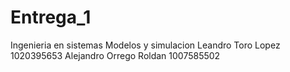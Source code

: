 # Entrega_1

Ingenieria en sistemas Modelos y simulacion
Leandro Toro Lopez 1020395653
Alejandro Orrego Roldan 1007585502
